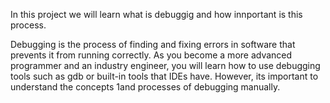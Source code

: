In this project we will learn what is debuggig and how innportant is this process.

Debugging is the process of finding and fixing errors in software that prevents
it from running correctly. As you become a more advanced programmer and an
industry engineer, you will learn how to use debugging tools such as gdb or
built-in tools that IDEs have. However, its important to understand the concepts
1and processes of debugging manually.
